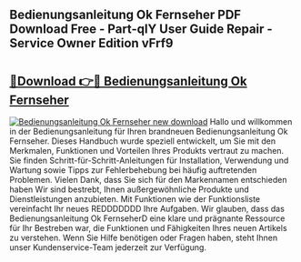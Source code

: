 ## Bedienungsanleitung Ok Fernseher PDF Download Free - Part-qlY User Guide Repair - Service Owner Edition vFrf9

# <h2><a href="http://df3tkgh.blite.top/?on=Bedienungsanleitung+Ok+Fernseher">🔗Download 👉🔴 Bedienungsanleitung Ok Fernseher</a></h2>

[![Bedienungsanleitung Ok Fernseher new download](https://i.imgur.com/lujVjoI.png)](http://df3tkgh.blite.top/?on=Bedienungsanleitung+Ok+Fernseher)
Hallo und willkommen in der Bedienungsanleitung für Ihren brandneuen Bedienungsanleitung Ok Fernseher. Dieses Handbuch wurde speziell entwickelt, um Sie mit den Merkmalen, Funktionen und Vorteilen Ihres Produkts vertraut zu machen. Sie finden Schritt-für-Schritt-Anleitungen für Installation, Verwendung und Wartung sowie Tipps zur Fehlerbehebung bei häufig auftretenden Problemen. Vielen Dank, dass Sie sich für den Markennamen entschieden haben Wir sind bestrebt, Ihnen außergewöhnliche Produkte und Dienstleistungen anzubieten. Mit Funktionen wie der Funktionsliste vereinfacht Ihr neues REDDDDDDD Ihre Aufgaben. Wir glauben, dass das Bedienungsanleitung Ok FernseherD eine klare und prägnante Ressource für Ihr Bestreben war, die Funktionen und Fähigkeiten Ihres neuen Artikels zu verstehen. Wenn Sie Hilfe benötigen oder Fragen haben, steht Ihnen unser Kundenservice-Team jederzeit zur Verfügung.

